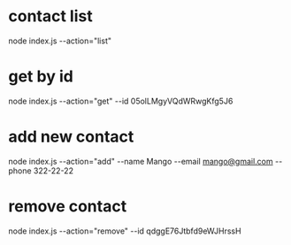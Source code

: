 # contact list
node index.js --action="list"

# get by id
node index.js --action="get" --id 05olLMgyVQdWRwgKfg5J6

# add new contact
node index.js --action="add" --name Mango --email mango@gmail.com --phone 322-22-22

# remove contact
node index.js --action="remove" --id qdggE76Jtbfd9eWJHrssH

